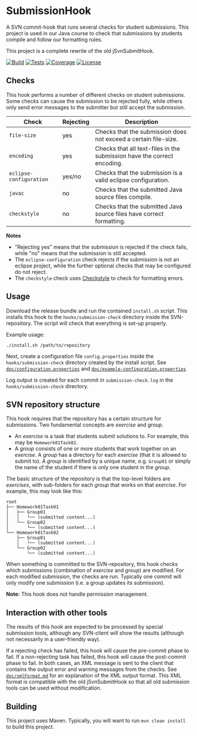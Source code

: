 # SubmissionHook

A SVN commit-hook that runs several checks for student submissions. This project
is used in our Java course to check that submissions by students compile and
follow our formatting rules.

This project is a complete rewrite of the old jSvnSubmitHook.

[![Build](https://img.shields.io/jenkins/build?jobUrl=https%3A%2F%2Fjenkins-2.sse.uni-hildesheim.de%2Fjob%2FTeaching_SubmissionCheck%2F)](https://jenkins-2.sse.uni-hildesheim.de/job/Teaching_SubmissionCheck/)
[![Tests](https://img.shields.io/jenkins/tests?jobUrl=https%3A%2F%2Fjenkins-2.sse.uni-hildesheim.de%2Fjob%2FTeaching_SubmissionCheck%2F)](https://jenkins-2.sse.uni-hildesheim.de/job/Teaching_SubmissionCheck/lastBuild/testReport/)
[![Coverage](https://img.shields.io/jenkins/coverage/jacoco?jobUrl=https%3A%2F%2Fjenkins-2.sse.uni-hildesheim.de%2Fjob%2FTeaching_SubmissionCheck%2F)](https://jenkins-2.sse.uni-hildesheim.de/job/Teaching_SubmissionCheck/lastBuild/jacoco/)
[![License](https://img.shields.io/github/license/Student-Management-System/SubmissionCheck)](https://github.com/Student-Management-System/SubmissionCheck/blob/master/LICENSE)

## Checks

This hook performs a number of different checks on student submissions. Some
checks can cause the submission to be rejected fully, while others only send
error messages to the submitter but still accept the submission.

| Check                   | Rejecting | Description                                                             |
|-------------------------|-----------|-------------------------------------------------------------------------|
| `file-size`             | yes       | Checks that the submission does not exceed a certain file-size.         |
| `encoding`              | yes       | Checks that all text-files in the submission have the correct encoding. |
| `eclipse-configuration` | yes/no    | Checks that the submission is a valid eclipse configuration.            |
| `javac`                 | no        | Checks that the submitted Java source files compile.                    |
| `checkstyle`            | no        | Checks that the submitted Java source files have correct formatting.    |

**Notes**
* "Rejecting yes" means that the submission is rejected if the check fails,
  while "no" means that the submission is still accepted.
* The `eclipse-configuration` check rejects if the submission is not an eclipse
  project, while the further optional checks that may be configured do not
  reject.
* The `checkstyle` check uses [Checkstyle](https://checkstyle.sourceforge.io/)
  to check for formatting errors.

## Usage

Download the release bundle and run the contained `install.sh` script. This
installs this hook to the `hooks/submission-check` directory inside the
SVN-repository. The script will check that everything is set-up properly.

Example usage:
```
./install.sh /path/to/repository
```

Next, create a configuration file `config.properties` inside the
`hooks/submission-check` directory created by the install script. See
[`doc/configuration.properties`](doc/configuration.properties) and
[`doc/example-configuration.properties`](doc/example-configuration.properties)

Log output is created for each commit in `submission-check.log` in the
`hooks/submission-check` directory.

## SVN repository structure

This hook requires that the repository has a certain structure for submissions.
Two fundamental concepts are *exercise* and *group*.

* An *exercise* is a task that students submit solutions to. For example, this
  may be `Homework01Task02`.
* A *group* consists of one or more students that work together on an
  *exercise*. A *group* has a directory for each *exercise* (that it is allowed
  to submit to). A *group* is identified by a unique name, e.g. `Group01` or
  simply the name of the student if there is only one student in the *group*.

The basic structure of the repository is that the top-level folders are
*exercises*, with sub-folders for each *group* that works on that *exercise*.
For example, this may look like this:
```
root
├── Homework01Task01
│   ├── Group01
│   │   └── (submitted content...)
│   └── Group02
│       └── (submitted content...)
└── Homework01Task02
    ├── Group01
    │   └── (submitted content...)
    └── Group02
        └── (submitted content...)
```

When something is committed to the SVN-repository, this hook checks which
submissions (combination of *exercise* and *group*) are modified. For
each modified submission, the checks are run. Typically one commit will only
modify one submission (i.e. a group updates its submission).

**Note:** This hook does not handle permission management.

## Interaction with other tools

The results of this hook are expected to be processed by special submission
tools, although any SVN-client will show the results (although not necessarily
in a  user-friendly way).

If a rejecting check has failed, this hook will cause the pre-commit phase to
fail. If a non-rejecting task has failed, this hook will cause the post-commit
phase to fail. In both cases, an XML message is sent to the client that
contains the output error and warning messages from the checks. See
[`doc/xmlFormat.md`](doc/xmlFormat.md) for an explanation of the XML output
format. This XML format is compatible with the old jSvnSubmitHook so that all
old submission tools can be used without modification.

## Building

This project uses Maven. Typically, you will want to run `mvn clean install` to build this project.
